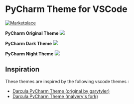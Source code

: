 # PyCharm Theme for VSCode

[![Marketplace](https://vsmarketplacebadge.apphb.com/version/nicohlr.pycharm.svg)](https://marketplace.visualstudio.com/items/nicohlr.pycharm)

**PyCharm Original Theme**
![](https://raw.githubusercontent.com/nicohlr/vscode-pycharm-theme/main/screenshots/original.png)

**PyCharm Dark Theme**
![](https://raw.githubusercontent.com/nicohlr/vscode-pycharm-theme/main/screenshots/dark.png)

**PyCharm Night Theme**
![](https://raw.githubusercontent.com/nicohlr/vscode-pycharm-theme/main/screenshots/night.png)

## Inspiration

These themes are inspired by the following vscode themes :

- [Darcula PyCharm Theme (original by garytyler)](https://github.com/garytyler/vscode-darcula-pycharm-theme)
- [Darcula PyCharm Theme (malvery's fork)](https://github.com/malvery/vscode-darcula-pycharm-theme)